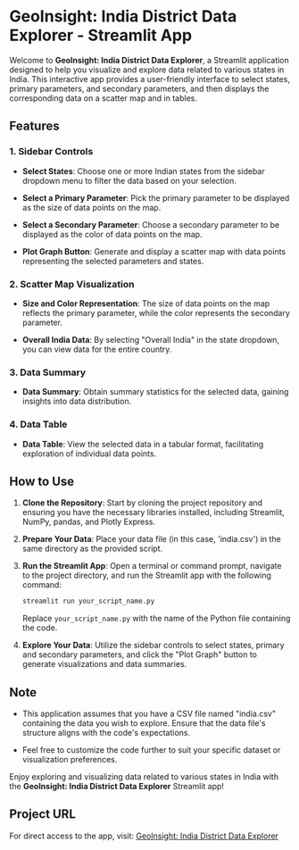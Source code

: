# GeoInsight: India District Data Explorer - Streamlit App

Welcome to **GeoInsight: India District Data Explorer**, a Streamlit application designed to help you visualize and explore data related to various states in India. This interactive app provides a user-friendly interface to select states, primary parameters, and secondary parameters, and then displays the corresponding data on a scatter map and in tables.

## Features

### 1. Sidebar Controls

- **Select States**: Choose one or more Indian states from the sidebar dropdown menu to filter the data based on your selection.

- **Select a Primary Parameter**: Pick the primary parameter to be displayed as the size of data points on the map.

- **Select a Secondary Parameter**: Choose a secondary parameter to be displayed as the color of data points on the map.

- **Plot Graph Button**: Generate and display a scatter map with data points representing the selected parameters and states.

### 2. Scatter Map Visualization

- **Size and Color Representation**: The size of data points on the map reflects the primary parameter, while the color represents the secondary parameter.

- **Overall India Data**: By selecting "Overall India" in the state dropdown, you can view data for the entire country.

### 3. Data Summary

- **Data Summary**: Obtain summary statistics for the selected data, gaining insights into data distribution.

### 4. Data Table

- **Data Table**: View the selected data in a tabular format, facilitating exploration of individual data points.

## How to Use

1. **Clone the Repository**: Start by cloning the project repository and ensuring you have the necessary libraries installed, including Streamlit, NumPy, pandas, and Plotly Express.

2. **Prepare Your Data**: Place your data file (in this case, 'india.csv') in the same directory as the provided script.

3. **Run the Streamlit App**: Open a terminal or command prompt, navigate to the project directory, and run the Streamlit app with the following command:

   ```bash
   streamlit run your_script_name.py
   ```

   Replace `your_script_name.py` with the name of the Python file containing the code.

4. **Explore Your Data**: Utilize the sidebar controls to select states, primary and secondary parameters, and click the "Plot Graph" button to generate visualizations and data summaries.

## Note

- This application assumes that you have a CSV file named "india.csv" containing the data you wish to explore. Ensure that the data file's structure aligns with the code's expectations.

- Feel free to customize the code further to suit your specific dataset or visualization preferences.

Enjoy exploring and visualizing data related to various states in India with the **GeoInsight: India District Data Explorer** Streamlit app!

## Project URL

For direct access to the app, visit: [GeoInsight: India District Data Explorer](https://geoinsight--india-district-data-explorer.streamlit.app/)